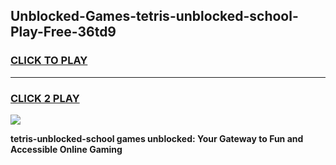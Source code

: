 
## Unblocked-Games-tetris-unblocked-school-Play-Free-36td9
<h3>
<a href="https://premium76.site?title=tetris-unblocked-school&ref=12A">CLICK TO PLAY</a></h3>
<hr>

<h3>
<a href="https://premium76.site?title=tetris-unblocked-school&ref=12A">CLICK 2 PLAY</a>
  
</h3>

<a href="https://premium76.site?title=tetris-unblocked-school&ref=12A"><img src="https://clearcache.store/games.png"></a>


**tetris-unblocked-school games unblocked: Your Gateway to Fun and Accessible Online Gaming**
